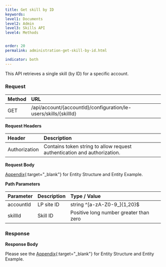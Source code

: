```yaml
---
title: Get skill by ID
keywords:
level1: Documents
level2: Admin
level3: Skills API
level4: Methods


order: 20
permalink: administration-get-skill-by-id.html

indicator: both
---
```


This API retrieves a single skill (by ID) for a specific account.

### Request

|Method   |   URL    |            
|:--------  | :----------------- |
| GET     |    /api/account/{accountId}/configuration/le-users/skills/{skillId}|

**Request Headers**

|Header     |     Description  |                              
|:------------  | :---------------------  |                   
| Authorization  | Contains token string to allow request authentication and authorization. |

**Request Body**

[Appendix](administration-skills-appendix.html){:target="_blank"} for Entity Structure and Entity Example.

**Path Parameters**

| Parameter    |   Description   |   Type / Value      |                                      
|:------------  | :------------- |  :----------------- |                                       
|accountId   |    LP site ID   |    string ^[a-zA-Z0-9_]{1,20}$ |
|skillId       |  Skill ID       |  Positive long number greater than zero |

### Response

**Response Body**

Please see the [Appendix](administration-skills-appendix.html){:target="_blank"} for Entity Structure and Entity Example.
